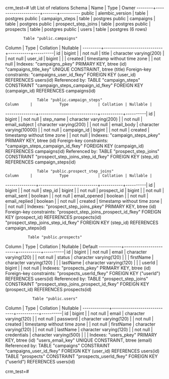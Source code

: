 crm_test=# \dt
                List of relations
 Schema |        Name         | Type  |  Owner
--------+---------------------+-------+----------
 public | alembic_version     | table | postgres
 public | campaign_steps      | table | postgres
 public | campaigns           | table | postgres
 public | prospect_step_joins | table | postgres
 public | prospects           | table | postgres
 public | users               | table | postgres
(6 rows)


            Table "public.campaigns"
 Column  |            Type             | Collation | Nullable |
---------+-----------------------------+-----------+----------|
 id      | bigint                      |           | not null |
 title   | character varying(200)      |           | not null |
 user_id | bigint                      |           |          |
 created | timestamp without time zone |           | not null |
Indexes:
    "campaigns_pkey" PRIMARY KEY, btree (id)
    "campaigns_title_key" UNIQUE CONSTRAINT, btree (title)
Foreign-key constraints:
    "campaigns_user_id_fkey" FOREIGN KEY (user_id) REFERENCES users(id)
Referenced by:
    TABLE "campaign_steps" CONSTRAINT "campaign_steps_campaign_id_fkey" FOREIGN KEY (campaign_id) REFERENCES campaigns(id)


                  Table "public.campaign_steps"
    Column     |            Type             | Collation | Nullable |
---------------+-----------------------------+-----------+----------|
 id            | bigint                      |           | not null |
 step_name     | character varying(200)      |           | not null |
 email_subject | character varying(200)      |           | not null |
 email_body    | character varying(10000)    |           | not null |
 campaign_id   | bigint                      |           | not null |
 created       | timestamp without time zone |           | not null |
Indexes:
    "campaign_steps_pkey" PRIMARY KEY, btree (id)
Foreign-key constraints:
    "campaign_steps_campaign_id_fkey" FOREIGN KEY (campaign_id) REFERENCES campaigns(id)
Referenced by:
    TABLE "prospect_step_joins" CONSTRAINT "prospect_step_joins_step_id_fkey" FOREIGN KEY (step_id) REFERENCES campaign_steps(id)


                  Table "public.prospect_step_joins"
    Column     |            Type             | Collation | Nullable |   
---------------+-----------------------------+-----------+----------|
 id            | bigint                      |           | not null |
 step_id       | bigint                      |           | not null |
 prospect_id   | bigint                      |           | not null |
 email_sent    | boolean                     |           | not null |
 email_opened  | boolean                     |           | not null |
 email_replied | boolean                     |           | not null |
 created       | timestamp without time zone |           | not null |
Indexes:
    "prospect_step_joins_pkey" PRIMARY KEY, btree (id)
Foreign-key constraints:
    "prospect_step_joins_prospect_id_fkey" FOREIGN KEY (prospect_id) REFERENCES prospects(id)
    "prospect_step_joins_step_id_fkey" FOREIGN KEY (step_id) REFERENCES campaign_steps(id)


              Table "public.prospects"
  Column   |          Type          | Collation | Nullable |                Default
-----------+------------------------+-----------+----------|
 id        | bigint                 |           | not null |
 email     | character varying(120) |           | not null |
 status    | character varying(120) |           |          |
 firstName | character varying(120) |           |          |
 lastName  | character varying(120) |           |          |
 userId    | bigint                 |           | not null |
Indexes:
    "prospects_pkey" PRIMARY KEY, btree (id)
Foreign-key constraints:
    "prospects_userId_fkey" FOREIGN KEY ("userId") REFERENCES users(id)
Referenced by:
    TABLE "prospect_step_joins" CONSTRAINT "prospect_step_joins_prospect_id_fkey" FOREIGN KEY (prospect_id) REFERENCES prospects(id)


                Table "public.users"
   Column    |            Type             | Collation | Nullable |
-------------+-----------------------------+-----------+----------|
 id          | bigint                      |           | not null |
 email       | character varying(120)      |           | not null |
 password    | character varying(120)      |           | not null |
 created     | timestamp without time zone |           | not null |
 firstName   | character varying(120)      |           | not null |
 lastName    | character varying(120)      |           | not null |
 credentials | character varying(500)      |           |          |
Indexes:
    "users_pkey" PRIMARY KEY, btree (id)
    "users_email_key" UNIQUE CONSTRAINT, btree (email)
Referenced by:
    TABLE "campaigns" CONSTRAINT "campaigns_user_id_fkey" FOREIGN KEY (user_id) REFERENCES users(id)
    TABLE "prospects" CONSTRAINT "prospects_userId_fkey" FOREIGN KEY ("userId") REFERENCES users(id)

crm_test=#